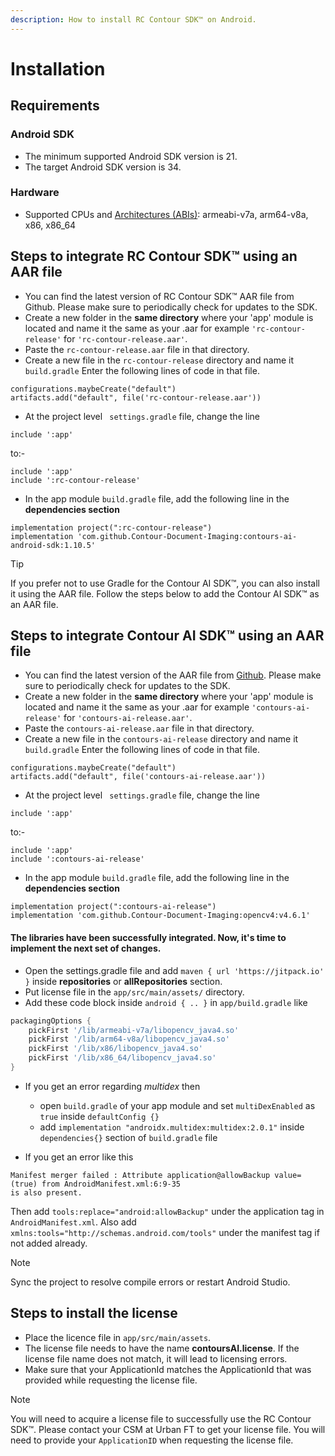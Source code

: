 ```yaml
---
description: How to install RC Contour SDK™ on Android.
---
```


# Installation

## Requirements

### Android SDK
* The minimum supported Android SDK version is 21. 
* The target Android SDK version is 34. 

### Hardware
* Supported CPUs and [Architectures (ABIs)](https://developer.android.com/ndk/guides/arch.html): armeabi-v7a, arm64-v8a, x86, x86_64

## Steps to integrate RC Contour SDK™ using an AAR file
* You can find the latest version of RC Contour SDK™ AAR file from Github. Please make sure to periodically check for updates to the SDK. 
* Create a new folder in the **same directory** where your 'app' module is located and name it the same as your .aar for example ```'rc-contour-release'``` for ```'rc-contour-release.aar'```.
* Paste the ```rc-contour-release.aar``` file in that directory.
* Create a new file in the  ```rc-contour-release``` directory and name it ```build.gradle```
Enter the following lines of code in that file. 
```
configurations.maybeCreate("default")
artifacts.add("default", file('rc-contour-release.aar'))
```
* At the project level ``` settings.gradle``` file, change the line 
```
include ':app'
``` 
to:-
 ```
 include ':app' 
 include ':rc-contour-release'
 ```
* In the app module ```build.gradle``` file, add the following line in the **dependencies section**
```
implementation project(":rc-contour-release")
implementation 'com.github.Contour-Document-Imaging:contours-ai-android-sdk:1.10.5'
```
> [!TIP]
> If you prefer not to use Gradle for the Contour AI SDK™, you can also install it using the AAR file. Follow the steps below to add the Contour AI SDK™ as an AAR file.

## Steps to integrate Contour AI SDK™ using an AAR file

* You can find the latest version of the AAR file from [Github](https://github.com/Contour-Document-Imaging/contours-ai-example/releases). Please make sure to periodically check for updates to the SDK. 
* Create a new folder in the **same directory** where your 'app' module is located and name it the same as your .aar for example ```'contours-ai-release'``` for ```'contours-ai-release.aar'```.
* Paste the ```contours-ai-release.aar``` file in that directory.
* Create a new file in the  ```contours-ai-release``` directory and name it ```build.gradle```
Enter the following lines of code in that file. 
```
configurations.maybeCreate("default")
artifacts.add("default", file('contours-ai-release.aar'))
```
* At the project level ``` settings.gradle``` file, change the line 
```
include ':app'
``` 
to:-
 ```
 include ':app' 
 include ':contours-ai-release'
 ```
* In the app module ```build.gradle``` file, add the following line in the **dependencies section**
```
implementation project(":contours-ai-release")
implementation 'com.github.Contour-Document-Imaging:opencv4:v4.6.1'
```

#### The libraries have been successfully integrated. Now, it's time to implement the next set of changes.

* Open the settings.gradle file and add ```maven { url 'https://jitpack.io' }``` inside **repositories** or **allRepositories** section.
* Put license file in the ```app/src/main/assets/``` directory.
* Add these code block inside ```android { .. }``` in ```app/build.gradle``` like 
```groovy
packagingOptions {
    pickFirst '/lib/armeabi-v7a/libopencv_java4.so'
    pickFirst '/lib/arm64-v8a/libopencv_java4.so'
    pickFirst '/lib/x86/libopencv_java4.so'
    pickFirst '/lib/x86_64/libopencv_java4.so'
}
```
* If you get an error regarding *multidex* then 
    * open ```build.gradle``` of your app module and set ```multiDexEnabled``` as ```true``` inside ```defaultConfig {}```
    * add ```implementation "androidx.multidex:multidex:2.0.1"``` inside ```dependencies{}``` section of ```build.gradle``` file

* If you get an error like this
```
Manifest merger failed : Attribute application@allowBackup value=(true) from AndroidManifest.xml:6:9-35
is also present.
```
Then add ```tools:replace="android:allowBackup"``` under the application tag in ```AndroidManifest.xml```. Also add ``` xmlns:tools="http://schemas.android.com/tools"``` under the manifest tag if not added already.
> [!NOTE]
> Sync the project to resolve compile errors or restart Android Studio.

## Steps to install the license
* Place the licence file in ```app/src/main/assets```.
* The license file needs to have the name **contoursAI.license**. If the license file name does not match, it will lead to licensing errors.
* Make sure that your ApplicationId matches the ApplicationId that was provided while requesting the license file.

> [!NOTE]
> You will need to acquire a license file to successfully use the RC Contour SDK™. Please contact your CSM at Urban FT to get your license file. You will need to provide your ```ApplicationID``` when requesting the license file. 
